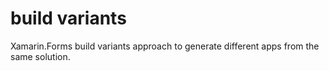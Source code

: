 # build variants
Xamarin.Forms build variants approach to generate different apps from the same solution.
